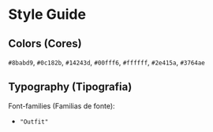 # Style Guide

## Colors (Cores)

`#8babd9`, `#0c182b`, `#14243d`, `#00fff6`, `#ffffff`, `#2e415a`, `#3764ae`


## Typography (Tipografia)

Font-families (Familias de fonte): 
 * `"Outfit"`
